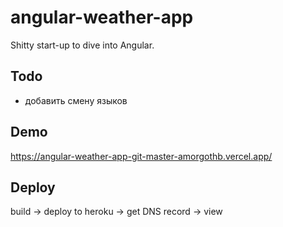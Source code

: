 # angular-weather-app

Shitty start-up to dive into Angular.

## Todo

- добавить смену языков

## Demo

https://angular-weather-app-git-master-amorgothb.vercel.app/

## Deploy

build -> deploy to heroku -> get DNS record -> view
